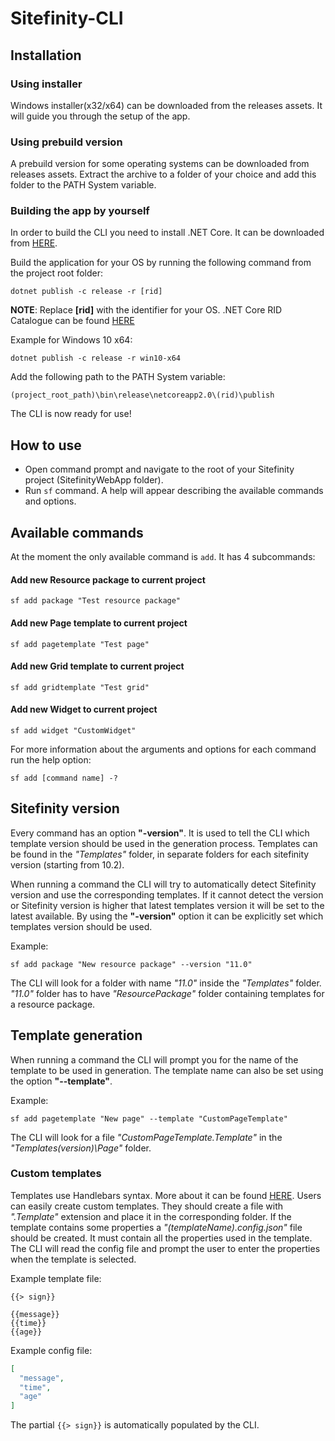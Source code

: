 # Sitefinity-CLI

## Installation

### Using installer 
Windows installer(x32/x64) can be downloaded from the releases assets. It will guide you through the setup of the app.

### Using prebuild version
A prebuild version for some operating systems can be downloaded from releases assets. Extract the archive to a folder of your choice and add this folder to the PATH System variable.

### Building the app by yourself
In order to build the CLI you need to install .NET Core. It can be downloaded from [HERE](https://www.microsoft.com/net/download/windows).

Build the application for your OS by running the following command from the project root folder:
```
dotnet publish -c release -r [rid]
```
**NOTE**: Replace **[rid]** with the identifier for your OS. .NET Core RID Catalogue can be found [HERE](https://docs.microsoft.com/en-us/dotnet/core/rid-catalog)

Example for Windows 10 x64:
```
dotnet publish -c release -r win10-x64
```

Add the following path to the PATH System variable:
```
(project_root_path)\bin\release\netcoreapp2.0\(rid)\publish
```
The CLI is now ready for use!

## How to use

* Open command prompt and navigate to the root of your Sitefinity project (SitefinityWebApp folder).
* Run ```sf``` command. A help will appear describing the available commands and options.

## Available commands

At the moment the only available command is ```add```. It has 4 subcommands:

#### Add new Resource package to current project

```
sf add package "Test resource package"
```

#### Add new Page template to current project

```
sf add pagetemplate "Test page"
```

#### Add new Grid template to current project

```
sf add gridtemplate "Test grid"
```

#### Add new Widget to current project

```
sf add widget "CustomWidget"
```

For more information about the arguments and options for each command run the help option:
```
sf add [command name] -?
```

## Sitefinity version
Every command has an option **"-version"**. It is used to tell the CLI which template version should be used in the generation process. Templates can be found in the _"Templates"_ folder, in separate folders for each sitefinity version (starting from 10.2). 

When running a command the CLI will try to automatically detect Sitefinity version and use the corresponding templates. If it cannot detect the version or Sitefinity version is higher that latest templates version it will be set to the latest available. By using the **"-version"** option it can be explicitly set which templates version should be used.

Example:
```
sf add package "New resource package" --version "11.0"
```
The CLI will look for a folder with name _"11.0"_ inside the _"Templates"_ folder. _"11.0"_ folder has to have _"ResourcePackage"_ folder containing templates for a resource package. 

## Template generation

When running a command the CLI will prompt you for the name of the template to be used in generation. The template name can also be set using the option **"--template"**.

Example:
```
sf add pagetemplate "New page" --template "CustomPageTemplate"
```
The CLI will look for a file _"CustomPageTemplate.Template"_ in the _"Templates\(version)\Page"_ folder. 

### Custom templates

Templates use Handlebars syntax. More about it can be found [HERE](https://github.com/rexm/Handlebars.Net).
Users can easily create custom templates. They should create a file with _".Template"_ extension and place it in the corresponding folder. If the template contains some properties a _"(templateName).config.json"_ file should be created. It must contain all the properties used in the template. The CLI will read the config file and prompt the user to enter the properties when the template is selected.

Example template file:
```
{{> sign}}

{{message}}
{{time}}
{{age}}
```
Example config file:
```json
[
  "message",
  "time",
  "age"
]
```
The partial ```{{> sign}}``` is automatically populated by the CLI.
